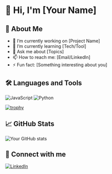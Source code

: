 # 👋 Hi, I'm [Your Name]

## 🚀 About Me
- 🔭 I’m currently working on [Project Name]
- 🌱 I’m currently learning [Tech/Tool]
- 💬 Ask me about [Topics]
- 📫 How to reach me: [Email/LinkedIn]
- ⚡ Fun fact: [Something interesting about you]

## 🛠️ Languages and Tools
![JavaScript](https://img.shields.io/badge/-JavaScript-black?style=flat-square&logo=javascript)
![Python](https://img.shields.io/badge/-Python-3776AB?style=flat-square&logo=python)
<!-- Add more badges or icons -->


[![trophy](https://github-profile-trophy.vercel.app/?username=Omjagtap7)](https://github.com/ryo-ma/github-profile-trophy)

## 📈 GitHub Stats
![Your GitHub stats](https://github-readme-stats.vercel.app/api?username=your-username&show_icons=true&hide_title=true)

## 🔗 Connect with me
[![LinkedIn](https://img.shields.io/badge/LinkedIn-blue?logo=linkedin&logoColor=white)](https://linkedin.com/in/om-jagtap-541aa6224)
